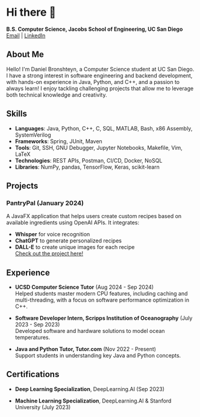 
# Hi there 👋 

**B.S. Computer Science, Jacobs School of Engineering, UC San Diego**  
[Email](daniel.bronshteyn81@gmail.com) | [LinkedIn](https://www.linkedin.com/in/daniel-bronshteyn-78862212a/)

## About Me

Hello! I'm Daniel Bronshteyn, a Computer Science student at UC San Diego. I have a strong interest in software engineering and backend development, with hands-on experience in Java, Python, and C++, and a passion to always learn! I enjoy tackling challenging projects that allow me to leverage both technical knowledge and creativity.

## Skills

- **Languages**: Java, Python, C++, C, SQL, MATLAB, Bash, x86 Assembly, SystemVerilog
- **Frameworks**: Spring, JUnit, Maven
- **Tools**: Git, SSH, GNU Debugger, Jupyter Notebooks, Makefile, Vim, LaTeX
- **Technologies**: REST APIs, Postman, CI/CD, Docker, NoSQL
- **Libraries**: NumPy, pandas, TensorFlow, Keras, scikit-learn

## Projects

### PantryPal (January 2024)
A JavaFX application that helps users create custom recipes based on available ingredients using OpenAI APIs. It integrates:
- **Whisper** for voice recognition
- **ChatGPT** to generate personalized recipes
- **DALL-E** to create unique images for each recipe  
[Check out the project here!](https://github.com/dbronshteyn/PantryPal)

## Experience

- **UCSD Computer Science Tutor** (Aug 2024 - Sep 2024)  
  Helped students master modern CPU features, including caching and multi-threading, with a focus on software performance optimization in C++.
  
- **Software Developer Intern, Scripps Institution of Oceanography** (July 2023 - Sep 2023)  
  Developed software and hardware solutions to model ocean temperatures.

- **Java and Python Tutor, Tutor.com** (Nov 2022 - Present)  
  Support students in understanding key Java and Python concepts.

## Certifications

- **Deep Learning Specialization**, DeepLearning.AI (Sep 2023)

- **Machine Learning Specialization**, DeepLearning.AI & Stanford University (July 2023)
